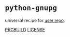 # `python-gnupg`

universal recipe for [user repo](../themartiancompany/ur).

[PKGBUILD](PKGBUILD)
[LICENSE](COPYING)
